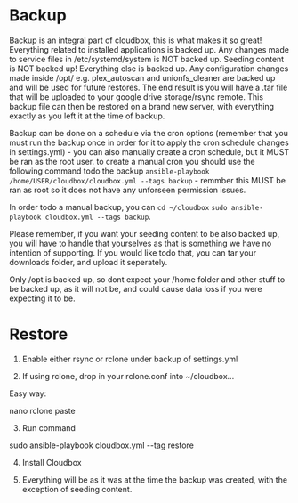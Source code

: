 # Backup

Backup is an integral part of cloudbox, this is what makes it so great! Everything related to installed applications is backed up. Any changes made to service files in /etc/systemd/system is NOT backed up. Seeding content is NOT backed up!
Everything else is backed up. Any configuration changes made inside /opt/ e.g. plex_autoscan and unionfs_cleaner are backed up and will be used for future restores. 
The end result is you will have a .tar file that will be uploaded to your google drive storage/rsync remote. This backup file can then be restored on a brand new server, with everything exactly as you left it at the time of backup. 

Backup can be done on a schedule via the cron options (remember that you must run the backup once in order for it to apply the cron schedule changes in settings.yml) - you can also manually create a cron schedule, but it MUST be ran as the root user. to create a manual cron you should use the following command todo the backup ```ansible-playbook /home/USER/cloudbox/cloudbox.yml --tags backup``` - remmber this MUST be ran as root so it does not have any unforseen permission issues.

In order todo a manual backup, you can ```cd ~/cloudbox``` ```sudo ansible-playbook cloudbox.yml --tags backup```.

Please remember, if you want your seeding content to be also backed up, you will have to handle that yourselves as that is something we have no intention of supporting. If you would like todo that, you can tar your downloads folder, and upload it seperately. 

Only /opt is backed up, so dont expect your /home folder and other stuff to be backed up, as it will not be, and could cause data loss if you were expecting it to be.

# Restore

1. Enable either rsync or rclone under backup of settings.yml

2. If using rclone, drop in your rclone.conf into ~/cloudbox...

Easy way:

nano rclone
paste

3. Run command

sudo ansible-playbook cloudbox.yml --tag restore

4. Install Cloudbox

5. Everything will be as it was at the time the backup was created, with the exception of seeding content.